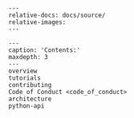 <!-- include contents from the root readme -->

```{include} ../../readme.md
---
relative-docs: docs/source/
relative-images:
---
```

```{toctree}
---
caption: 'Contents:'
maxdepth: 3
---
overview
tutorials
contributing
Code of Conduct <code_of_conduct>
architecture
python-api
```

